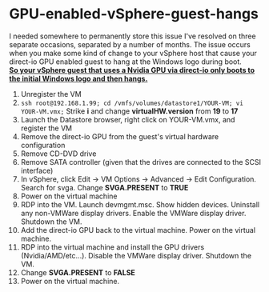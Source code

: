 # GPU-enabled-vSphere-guest-hangs
I needed somewhere to permanently store this issue I've resolved on three separate occasions, separated by a number of months. The issue occurs when you make some kind of change to your vSphere host that cause your direct-io GPU enabled guest to hang at the Windows logo during boot.  
<strong><u>So your vSphere guest that uses a Nvidia GPU via direct-io only boots to the initial Windows logo and then hangs.</u></strong>  
   1.  Unregister the VM
   2.  ```ssh root@192.168.1.99; cd /vmfs/volumes/datastore1/YOUR-VM; vi YOUR-VM.vmx;``` Strike **i** and change **virtualHW.version** from **19** to **17**
   3.  Launch the Datastore browser, right click on YOUR-VM.vmx, and register the VM
   4.  Remove the direct-io GPU from the guest's virtual hardware configuration
   5.  Remove CD-DVD drive
   6.  Remove SATA controller (given that the drives are connected to the SCSI interface)
   7.  In vSphere, click Edit → VM Options → Advanced → Edit Configuration. Search for svga. Change **SVGA.PRESENT** to **TRUE**
   8.  Power on the virtual machine
   9.  RDP into the VM. Launch devmgmt.msc. Show hidden devices. Uninstall any non-VMWare display drivers. Enable the VMWare display driver. Shutdown the VM.
   10.  Add the direct-io GPU back to the virtual machine. Power on the virtual machine.
   11.  RDP into the virtual machine and install the GPU drivers (Nvidia/AMD/etc...). Disable the VMWare display driver. Shutdown the VM.
   12.  Change **SVGA.PRESENT** to **FALSE**
   13.  Power on the virtual machine.  

